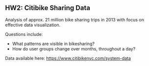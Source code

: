 ## HW2: Citibike Sharing Data

Analysis of approx. 21 million bike sharing trips in 2013 with focus on effective data visualization.

Questions include:
- What patterns are visible in bikesharing?
- How do user groups change over months, throughout a day?

Data available here: https://www.citibikenyc.com/system-data
